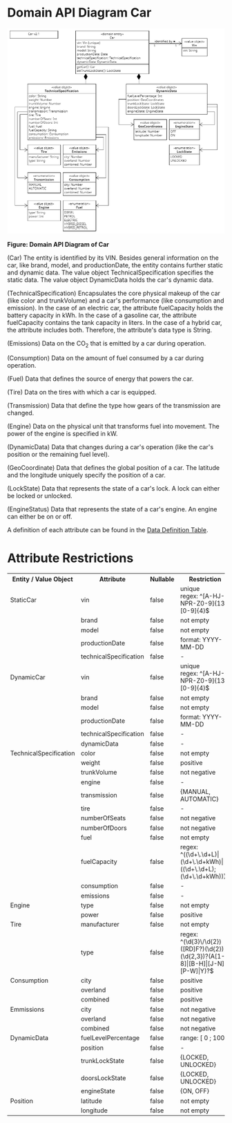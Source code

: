 # Domain API Diagram Car

![](../figures/domain_api_diagram_car.png)

**Figure: Domain API Diagram of Car**

(Car) The entity is identified by its VIN. Besides general information on the car, like brand, model, and productionDate, the entity contains further static and dynamic data. The value object TechnicalSpecification specifies the static data. The value object DynamicData holds the car's dynamic data.

(TechnicalSpecification) Encapsulates the core physical makeup of the car (like color and trunkVolume) and a car's performance (like consumption and emission). In the case of an electric car, the attribute fuelCapacity holds the battery capacity in kWh. In the case of a gasoline car, the attribute fuelCapacity contains the tank capacity in liters. In the case of a hybrid car, the attribute includes both. Therefore, the attribute's data type is String.

(Emissions) Data on the CO<sub>2</sub> that is emitted by a car during operation.

(Consumption) Data on the amount of fuel consumed by a car during operation.

(Fuel) Data that defines the source of energy that powers the car.

(Tire) Data on the tires with which a car is equipped.

(Transmission) Data that define the type how gears of the transmission are changed.

(Engine) Data on the physical unit that transforms fuel into movement. The power of the engine is specified in kW.

(DynamicData) Data that changes during a car's operation (like the car's position or the remaining fuel level).

(GeoCoordinate) Data that defines the global position of a car. The latitude and the longitude uniquely specify the position of a car.

(LockState) Data that represents the state of a car's lock. A lock can either be locked or unlocked.

(EngineStatus) Data that represents the state of a car's engine. An engine can either be on or off.

A definition of each attribute can be found in the [Data Definition Table](data_definition_table_d-car.md).

# Attribute Restrictions

<table>
    <tr>
        <th>Entity / Value Object</th>
        <th>Attribute</th>
        <th>Nullable</th>
        <th>Restriction</th>
    </tr>
    <tr>
        <td>StaticCar</td>
        <td>vin</td>
        <td>false</td>
        <td>
            unique<br>
            regex: ^[A-HJ-NPR-Z0-9]{13}[0-9]{4}$
        </td>
    </tr>
    <tr>
        <td></td>
        <td>brand</td>
        <td>false</td>
        <td>not empty</td>
    </tr>
    <tr>
        <td></td>
        <td>model</td>
        <td>false</td>
        <td>not empty</td>
    </tr>
    <tr>
        <td></td>
        <td>productionDate</td>
        <td>false</td>
        <td>format: YYYY-MM-DD</td>
    </tr>
    <tr>
        <td></td>
        <td>technicalSpecification</td>
        <td>false</td>
        <td>-</td>
    </tr>
    <tr>
        <td>DynamicCar</td>
        <td>vin</td>
        <td>false</td>
        <td>
            unique<br>
            regex: ^[A-HJ-NPR-Z0-9]{13}[0-9]{4}$
        </td>
    </tr>
    <tr>
        <td></td>
        <td>brand</td>
        <td>false</td>
        <td>not empty</td>
    </tr>
    <tr>
        <td></td>
        <td>model</td>
        <td>false</td>
        <td>not empty</td>
    </tr>
    <tr>
        <td></td>
        <td>productionDate</td>
        <td>false</td>
        <td>format: YYYY-MM-DD</td>
    </tr>
    <tr>
        <td></td>
        <td>technicalSpecification</td>
        <td>false</td>
        <td>-</td>
    </tr>
    <tr>
        <td></td>
        <td>dynamicData</td>
        <td>false</td>
        <td>-</td>
    </tr>
    <tr>
        <td>TechnicalSpecification</td>
        <td>color</td>
        <td>false</td>
        <td>not empty</td>
    </tr>
    <tr>
        <td></td>
        <td>weight</td>
        <td>false</td>
        <td>positive</td>
    </tr>
    <tr>
        <td></td>
        <td>trunkVolume</td>
        <td>false</td>
        <td>not negative</td>
    </tr>
    <tr>
        <td></td>
        <td>engine</td>
        <td>false</td>
        <td>-</td>
    </tr>
    <tr>
        <td></td>
        <td>transmission</td>
        <td>false</td>
        <td>{MANUAL, AUTOMATIC}</td>
    </tr>
    <tr>
        <td></td>
        <td>tire</td>
        <td>false</td>
        <td>-</td>
    </tr>
    <tr>
        <td></td>
        <td>numberOfSeats</td>
        <td>false</td>
        <td>not negative</td>
    </tr>
    <tr>
        <td></td>
        <td>numberOfDoors</td>
        <td>false</td>
        <td>not negative</td>
    </tr>
    <tr>
        <td></td>
        <td>fuel</td>
        <td>false</td>
        <td>not empty</td>
    </tr>
    <tr>
        <td></td>
        <td>fuelCapacity</td>
        <td>false</td>
        <td>regex: ^((\d+\.\d+L)|(\d+\.\d+kWh)|((\d+\.\d+L);(\d+\.\d+kWh)))$</td>
    </tr>
    <tr>
        <td></td>
        <td>consumption</td>
        <td>false</td>
        <td>-</td>
    </tr>
    <tr>
        <td></td>
        <td>emissions</td>
        <td>false</td>
        <td>-</td>
    </tr>
    <tr>
        <td>Engine</td>
        <td>type</td>
        <td>false</td>
        <td>not empty</td>
    </tr>
    <tr>
        <td></td>
        <td>power</td>
        <td>false</td>
        <td>positive</td>
    </tr>
    <tr>
        <td>Tire</td>
        <td>manufacturer</td>
        <td>false</td>
        <td>not empty</td>
    </tr>
    <tr>
        <td></td>
        <td>type</td>
        <td>false</td>
        <td>regex: ^(\d{3}\/\d{2})([RD]F?)(\d{2})(\d{2,3})?(A[1-8]|[B-H]|[J-N]|[P-W]|Y)?$</td>
    </tr>
    <tr>
        <td>Consumption</td>
        <td>city</td>
        <td>false</td>
        <td>positive</td>
    </tr>
    <tr>
        <td></td>
        <td>overland</td>
        <td>false</td>
        <td>positive</td>
    </tr>
    <tr>
        <td></td>
        <td>combined</td>
        <td>false</td>
        <td>positive</td>
    </tr>
    <tr>
        <td>Emmissions</td>
        <td>city</td>
        <td>false</td>
        <td>not negative</td>
    </tr>
    <tr>
        <td></td>
        <td>overland</td>
        <td>false</td>
        <td>not negative</td>
    </tr>
    <tr>
        <td></td>
        <td>combined</td>
        <td>false</td>
        <td>not negative</td>
    </tr>
    <tr>
        <td>DynamicData</td>
        <td>fuelLevelPercentage</td>
        <td>false</td>
        <td>range: [ 0 ; 100 ]</td>
    </tr>
    <tr>
        <td></td>
        <td>position</td>
        <td>false</td>
        <td>-</td>
    </tr>
    <tr>
        <td></td>
        <td>trunkLockState</td>
        <td>false</td>
        <td>{LOCKED, UNLOCKED}</td>
    </tr>
    <tr>
        <td></td>
        <td>doorsLockState</td>
        <td>false</td>
        <td>{LOCKED, UNLOCKED}</td>
    </tr>
    <tr>
        <td></td>
        <td>engineState</td>
        <td>false</td>
        <td>{ON, OFF}</td>
    </tr>
    <tr>
        <td>Position</td>
        <td>latitude</td>
        <td>false</td>
        <td>not empty</td>
    </tr>
    <tr>
        <td></td>
        <td>longitude</td>
        <td>false</td>
        <td>not empty</td>
    </tr>
</table>
